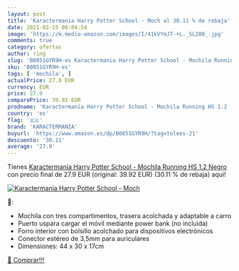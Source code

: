 ```yaml
---
layout: post
title: 'Karactermania Harry Potter School - Moch al 30.11 % de rebaja'
date: 2021-02-15 06:04:54
image: 'https://m.media-amazon.com/images/I/41kVYmJT-+L._SL200_.jpg'
comments: true
category: ofertas
author: ring
slug: 'B0851GYR9H-es Karactermania Harry Potter School - Mochila Running HS 1.2...'
sku: 'B0851GYR9H-es'
tags: [ 'mochila', ]
actualPrice: 27.9 EUR
currency: EUR
price: 27.9
comparePrice: 39.92 EUR
prodname: 'Karactermania Harry Potter School - Mochila Running HS 1.2  Negro'
country: 'es'
flag: '🇪🇸'
brand: 'KARACTERMANIA'
buyurl: 'https://www.amazon.es/dp/B0851GYR9H/?tag=tolees-21'
descuento: '30.11'
average: '27.9'
---
```


Tienes [Karactermania Harry Potter School - Mochila Running HS 1.2  Negro](https://www.amazon.es/dp/B0851GYR9H/?tag=tolees-21) con precio final de  27.9 EUR (original: 39.92 EUR) (30.11 %  de rebaja) aqui!

[![Karactermania Harry Potter School - Moch](https://m.media-amazon.com/images/I/41kVYmJT-+L._SL200_.jpg)](https://www.amazon.es/dp/B0851GYR9H/?tag=tolees-21)

🔎:

- Mochila con tres compartimentos, trasera acolchada y adaptable a carro
- Puerto uspara cargar el móvil mediante power bank (no incluida)
- Forro interior con bolsillo acolchado para dispositivos electrónicos
- Conector estéreo de 3,5mm para auriculares
- Dimensiones: 44 x 30 x 17cm

[🛒 Comprar!!!](https://www.amazon.es/dp/B0851GYR9H/?tag=tolees-21)
